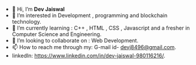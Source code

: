 - 👋 Hi, I’m <b> Dev Jaiswal </b>
- 👀 I’m interested in Development , programming and blockchain technology.
- 🌱 I’m currently learning : C++ , HTML , CSS , Javascript and a fresher in Computer Science and Engineering.
- 💞️ I’m looking to collaborate on : Web Development.
- 📫 How to reach me through my: G-mail id- devj8496@gmail.com.
- linkedIn: https://www.linkedin.com/in/dev-jaiswal-980116216/.

<!---
devjais7721/devjais7721 is a ✨ special ✨ repository because its `README.md` (this file) appears on your GitHub profile.
You can click the Preview link to take a look at your changes.
--->
